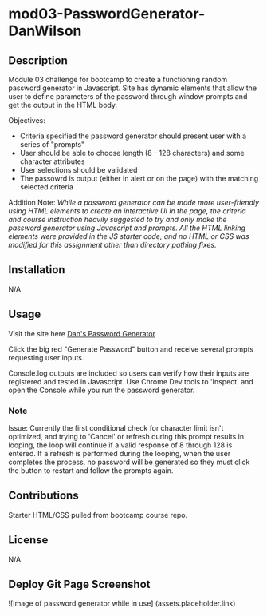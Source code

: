 # mod03-PasswordGenerator-DanWilson

## Description
Module 03 challenge for bootcamp to create a functioning random password generator in Javascript. Site has dynamic elements that allow the user to define parameters of the password through window prompts and get the output in the HTML body.

Objectives:

- Criteria specified the password generator should present user with a series of "prompts"
- User should be able to choose length (8 - 128 characters) and some character attributes
- User selections should be validated
- The passowrd is output (either in alert or on the page) with the matching selected criteria

Addition Note: *While a password generator can be made more user-friendly using HTML elements to create an interactive UI in the page, the criteria and course instruction heavily suggested to try and only make the password generator using Javascript and prompts. All the HTML linking elements were provided in the JS starter code, and no HTML or CSS was modified for this assignment other than directory pathing fixes.*

## Installation

N/A

## Usage

Visit the site here [Dan's Password Generator](placeholder.example)

Click the big red "Generate Password" button and receive several prompts requesting user inputs. 

Console.log outputs are included so users can verify how their inputs are registered and tested in Javascript. Use Chrome Dev tools to 'Inspect' and open the Console while you run the password generator.


### Note 

Issue: Currently the first conditional check for character limit isn't optimized, and trying to 'Cancel' or refresh during this prompt results in looping, the loop will continue if a valid response of 8 through 128 is entered. If a refresh is performed during the looping, when the user completes the process, no password will be generated so they must click the button to restart and follow the prompts again.


## Contributions

Starter HTML/CSS pulled from bootcamp course repo.

## License

N/A

## Deploy Git Page Screenshot

![Image of password generator while in use] (assets.placeholder.link)
